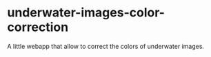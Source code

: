 # underwater-images-color-correction
A little webapp that allow to correct the colors of underwater images.
